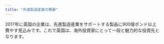 ```yaml
---
title: "先進製造産業の概要"
---
```


2017年に英国の企業は、先進製造産業をサポートする製品に900億ポンド以上費やす見込みです。これで英国は、海外投資家にとって一段と魅力的な投資先となります。